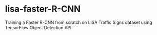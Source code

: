 # lisa-faster-R-CNN
Training a Faster R-CNN from scratch on LISA Traffic Signs dataset using TensorFlow Object Detection API
